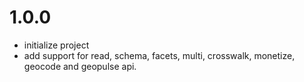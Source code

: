 # 1.0.0
* initialize project
* add support for read, schema, facets, multi, crosswalk, monetize, geocode and geopulse api.
